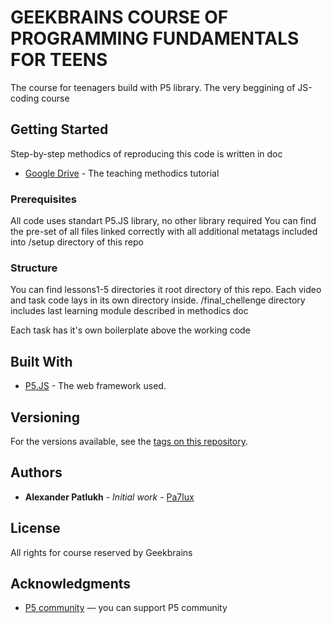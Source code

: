 # GEEKBRAINS COURSE OF PROGRAMMING FUNDAMENTALS FOR TEENS

The course for teenagers build with P5 library. The very beggining of JS-coding course

## Getting Started

Step-by-step methodics of reproducing this code is written in doc
* [Google Drive](https://docs.google.com/document/d/1_I09DI7g9S_xmG439h4SWu16O5ZY815FRkfU2D_kakQ/edit?usp=sharing) - The teaching methodics tutorial

### Prerequisites

All code uses standart P5.JS library, no other library required
You can find the pre-set of all files linked correctly with all additional metatags included into /setup directory of this repo

### Structure
You can find lessons1-5 directories it root directory of this repo. Each video and task code lays in its own directory inside.
/final_chellenge directory includes last learning module described in methodics doc

Each task has it's own boilerplate above the working code



## Built With

* [P5.JS](https://p5js.org) - The web framework used.



## Versioning

For the versions available, see the [tags on this repository](https://github.com//GeekBrainsTutorial/geekschool_p5_basic/tags). 

## Authors

* **Alexander Patlukh** - *Initial work* - [Pa7lux](https://github.com/Pa7lux)


## License

All rights for course reserved by Geekbrains

## Acknowledgments

* [P5 community](https://p5js.org/download/support.html) — you can support P5 community